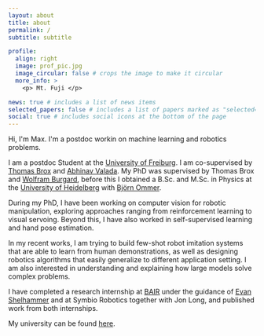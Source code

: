 ```yaml
---
layout: about
title: about
permalink: /
subtitle: subtitle

profile:
  align: right
  image: prof_pic.jpg
  image_circular: false # crops the image to make it circular
  more_info: >
    <p> Mt. Fuji </p>

news: true # includes a list of news items
selected_papers: false # includes a list of papers marked as "selected={true}"
social: true # includes social icons at the bottom of the page
---
```


Hi, I'm Max. I'm a postdoc workin on machine learning and robotics problems.

I am a postdoc Student at the [University of Freiburg](https://uni-freiburg.de/). I am co-supervised by [Thomas Brox](https://lmb.informatik.uni-freiburg.de/people/brox/index.en.html) and [Abhinav Valada](https://rl.uni-freiburg.de/people/valada). My PhD was supervised by Thomas Brox and [Wolfram Burgard](https://www.utn.de/person/wolfram-burgard-2/), before this I obtained a B.Sc. and M.Sc. in Physics at the [University of Heidelberg](https://www.uni-heidelberg.de/en) with [Björn Ommer](https://ommer-lab.com/people/ommer/).

During my PhD, I have been working on computer vision for robotic manipulation, exploring approaches ranging from reinforcement learning to visual servoing. Beyond this, I have also worked in self-supervised learning and hand pose estimation. 

In my recent works, I am trying to build few-shot robot imitation systems that are able to learn from human demonstrations, as well as designing robotics algorithms that easily generalize to different application setting. I am also interested in understanding and explaining how large models solve complex problems.

I have completed a research internship at [BAIR](https://bair.berkeley.edu/) under the guidance of [Evan Shelhammer](http://imaginarynumber.net/) and at Symbio Robotics together with Jon Long, and published work from both internships.

My university can be found [here](https://lmb.informatik.uni-freiburg.de/people/argusm/).
